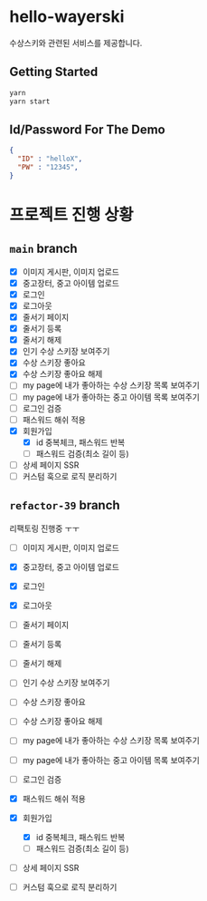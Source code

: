 # hello-wayerski

수상스키와 관련된 서비스를 제공합니다. 

## Getting Started

``` bash
yarn
yarn start
```

## Id/Password For The Demo
```JSON
{ 
  "ID" : "helloX",
  "PW" : "12345",
}
```

# 프로젝트 진행 상황 
## `main` branch

- [x]  이미지 게시판, 이미지 업로드
- [x]  중고장터, 중고 아이템 업로드
- [x]  로그인
- [x]  로그아웃
- [x]  줄서기 페이지
- [x]  줄서기 등록
- [x]  줄서기 해제
- [x]  인기 수상 스키장 보여주기
- [x]  수상 스키장 좋아요
- [x]  수상 스키장 좋아요 해제
- [ ]  my page에 내가 좋아하는 수상 스키장 목록 보여주기
- [ ]  my page에 내가 좋아하는 중고 아이템 목록 보여주기
- [ ]  로그인 검증
- [ ]  패스워드 해쉬 적용
- [x]  회원가입
    - [x]  id 중복체크, 패스워드 반복
    - [ ]  패스워드 검증(최소 길이 등)
- [ ]  상세 페이지 SSR
- [ ]  커스텀 훅으로 로직 분리하기

## `refactor-39` branch

리팩토링 진행중 ㅜㅜ 

- [ ]  이미지 게시판, 이미지 업로드
- [x]  중고장터, 중고 아이템 업로드
- [x]  로그인
- [x]  로그아웃
- [ ]  줄서기 페이지
- [ ]  줄서기 등록
- [ ]  줄서기 해제
- [ ]  인기 수상 스키장 보여주기
- [ ]  수상 스키장 좋아요
- [ ]  수상 스키장 좋아요 해제
- [ ]  my page에 내가 좋아하는 수상 스키장 목록 보여주기
- [ ]  my page에 내가 좋아하는 중고 아이템 목록 보여주기
- [ ]  로그인 검증
- [x]  패스워드 해쉬 적용
- [x]  회원가입
    - [x]  id 중복체크, 패스워드 반복
    - [ ]  패스워드 검증(최소 길이 등)
- [ ]  상세 페이지 SSR
- [ ]  커스텀 훅으로 로직 분리하기




